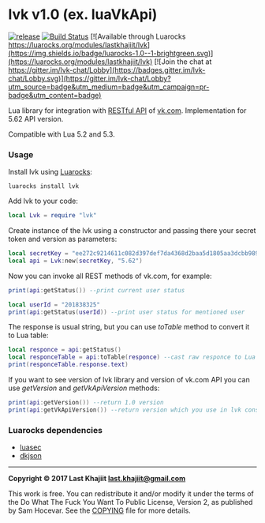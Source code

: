lvk v1.0 (ex. luaVkApi)
=========

[![release](https://img.shields.io/badge/release-v1.0-brightgreen.png?style=default)](https://github.com/last-khajiit/lvk/releases/latest) [![Build Status](https://travis-ci.org/last-khajiit/lvk.svg?branch=master)](https://travis-ci.org/last-khajiit/lvk) [![Available through Luarocks https://luarocks.org/modules/lastkhajiit/lvk](https://img.shields.io/badge/luarocks-1.0--1-brightgreen.svg)](https://luarocks.org/modules/lastkhajiit/lvk) [![Join the chat at https://gitter.im/lvk-chat/Lobby](https://badges.gitter.im/lvk-chat/Lobby.svg)](https://gitter.im/lvk-chat/Lobby?utm_source=badge&utm_medium=badge&utm_campaign=pr-badge&utm_content=badge)

Lua library for integration with [RESTful API](https://vk.com/dev/methods) of [vk.com](https://vk.com). Implementation for 5.62 API version.

Compatible with Lua 5.2 and 5.3.

### Usage
Install lvk using [Luarocks](https://luarocks.org/):
```
luarocks install lvk
```

Add lvk to your code:
```lua
local Lvk = require "lvk"
```

Create instance of the lvk using a constructor and passing there your secret token and version as parameters:
```lua
local secretKey = "ee272c9214611c082d397def7da4368d2baa5d1805aa3dcbb989a2e52bf0cec8c69da547b5d54b524da56"
local api = Lvk:new(secretKey, "5.62")
```

Now you can invoke all REST methods of vk.com, for example:
```lua
print(api:getStatus()) --print current user status

local userId = "201838325"
print(api:getStatus(userId)) --print user status for mentioned user
```

The response is usual string, but you can use _toTable_ method to convert it to Lua table:
```lua
local responce = api:getStatus()
local responceTable = api:toTable(responce) --cast raw responce to Lua table
print(responceTable.response.text)
```

If you want to see version of lvk library and version of vk.com API you can use _getVersion_ and _getVkApiVersion_ methods:
```lua
print(api:getVersion()) --return 1.0 version
print(api:getVkApiVersion()) --return version which you use in lvk constructor
```

### Luarocks dependencies

- [luasec](https://luarocks.org/modules/brunoos/luasec)
- [dkjson](https://luarocks.org/modules/dhkolf/dkjson)

---

**Copyright © 2017 Last Khajiit <last.khajiit@gmail.com>**

This work is free. You can redistribute it and/or modify it under the
terms of the Do What The Fuck You Want To Public License, Version 2,
as published by Sam Hocevar. See the [COPYING](https://raw.githubusercontent.com/last-khajiit/lua-vk-api/master/copying.txt) file for more details.
